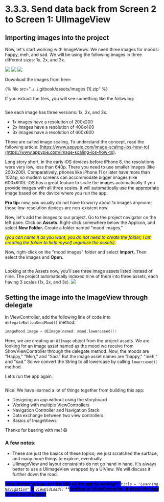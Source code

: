 # 3.3.3. Send data back from Screen 2 to Screen 1: UIImageView

## Importing images into the project

Now, let's start working with ImageViews. We need three images for moods: happy, meh, and sad. We will be using the following images in three different sizes: 1x, 2x, and 3x.

![](<../../.gitbook/assets/happy (1).png>) ![](<../../.gitbook/assets/meh (1).png>) ![](<../../.gitbook/assets/sad (1).png>)

Download the images from here:

{% file src="../../.gitbook/assets/images (1).zip" %}

If you extract the files, you will see something like the following:

<figure><img src="../../.gitbook/assets/Screenshot 2023-05-11 at 9.26.55 PM (2).png" alt=""><figcaption></figcaption></figure>

See each image has three versions: 1x, 2x, and 3x.

* 1x images have a resolution of 200x200
* 2x images have a resolution of 400x400
* 3x images have a resolution of 600x600

These are called image scaling. To understand the concept, read the following article: [https://www.appypie.com/image-scaling-ios-how-to](https://www.appypie.com/image-scaling-ios-how-to).

Long story short, in the early iOS devices before iPhone 8, the resolutions were very low, less than 640p. There you need to use smaller images (like 200x200). Comparatively, phones like iPhone 11 or later have more than 1024p, so modern screens can accommodate bigger images (like 600x600). iOS has a great feature to scale the images automatically if you provide images with all three scales. It will automatically use the appropriate image based on the device where you run the app.

**Pro tip:** now, you usually do not have to worry about 1x images anymore; those low-resolution devices are non-existent now.

Now, let's add the images to our project. Go to the project navigator on the left pane. Click on **Assets**. Right-click somewhere below the AppIcon, and select **New Folder.** Create a folder named "mood images."

_<mark style="color:blue;">(you can name it as you want; you do not need to create the folder; I am creating the folder to help myself organize the assets).</mark>_

Now, right-click on the "mood images" folder and select **Import.** Then select the images and **Open.**

<figure><img src="../../.gitbook/assets/thirteen (1).gif" alt=""><figcaption></figcaption></figure>

Looking at the Assets now, you'll see three image assets listed instead of nine. The project automatically indexed nine of them into three assets, each having 3 scales (1x, 2x, and 3x). ![](<../../.gitbook/assets/Screenshot 2023-05-11 at 10.11.02 PM.png>)

## Setting the image into the ImageView through delegate

In ViewController, add the following line of code into `delegateButtonSendMood()` method:

```swift
imageMood.image = UIImage(named: mood.lowercased())
```

Here, we are creating an `UIImage` object from the project assets. We are looking for an image asset named as the mood we receive from ShowViewController through the delegate method. Now, the moods are "Happy," "Meh," and "Sad." But the image asset names are "happy," "meh," and "sad." So we convert the String to all lowercase by calling `lowercased()` method.

Let's run the app again.

<figure><img src="../../.gitbook/assets/fourteen (1).gif" alt=""><figcaption></figcaption></figure>

Nice! We have learned a lot of things together from building this app:

* Designing an app without using the storyboard
* Working with multiple ViewControllers
* Navigation Controller and Navigation Stack
* Data exchange between two view controllers
* Basics of ImageViews

Thanks for bearing with me! :smile:

### A few notes:

* These are just the basics of these topics; we just scratched the surface, and many more things to explore, eventually.
* UIImageView and layout constraints do not go hand in hand. It's always better to use a UIImageView wrapped by a UIView. We will discuss it further down the road.

_<mark style="background-color:blue;">**Now, before you go, set the title of the app by writing**</mark><mark style="background-color:blue;">** **</mark><mark style="background-color:blue;">**`title = "Learning Navigation"`**</mark><mark style="background-color:blue;">** **</mark><mark style="background-color:blue;">**in**</mark><mark style="background-color:blue;">** **</mark><mark style="background-color:blue;">**`viewDidLoad()`**</mark><mark style="background-color:blue;">** **</mark><mark style="background-color:blue;">**method at ViewController. And run the app to see the changes!**</mark>_
